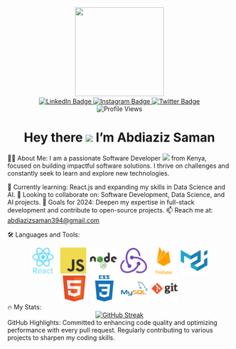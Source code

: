 <div id="header" align="center"> <img src="https://media.giphy.com/media/YbXLZ6dymH758xSEbM/giphy.gif" width="200" height="200"/> </div> <div id="badges" align="center"> <a href="https://www.linkedin.com/in/abdiaziz-saman-b78844272/"> <img src="https://img.shields.io/badge/LinkedIn-blue?style=for-the-badge&logo=linkedin&logoColor=white" alt="LinkedIn Badge"/> </a> <a href="https://www.instagram.com/a.azizla_/ "> <img src="https://img.shields.io/badge/Instagram-red?style=for-the-badge&logo=instagram&logoColor=white" alt="Instagram Badge"/> </a> <a href="https://twitter.com/a_azizla"> <img src="https://img.shields.io/badge/Twitter-blue?style=for-the-badge&logo=twitter&logoColor=white" alt="Twitter Badge"/> </a> </div> <div align="center"> <img src="https://komarev.com/ghpvc/?username=SamanAbdiaziz&style=flat-square&color=blue" alt="Profile Views"/> </div> <h1 align="center"> Hey there <img src="https://media.giphy.com/media/hvRJCLFzcasrR4ia7z/giphy.gif" width="30px"/> I’m Abdiaziz Saman </h1>
👨‍💻 About Me:
I am a passionate Software Developer <img src="https://media.giphy.com/media/WUlplcMpOCEmTGBtBW/giphy.gif" width="30"> from Kenya, focused on building impactful software solutions. I thrive on challenges and constantly seek to learn and explore new technologies.

🌱 Currently learning: React.js and expanding my skills in Data Science and AI.
💼 Looking to collaborate on: Software Development, Data Science, and AI projects.
🎯 Goals for 2024: Deepen my expertise in full-stack development and contribute to open-source projects.
📫 Reach me at: abdiazizsaman394@gmail.com

🛠️ Languages and Tools:
<div align="center"> <img src="https://github.com/devicons/devicon/blob/master/icons/react/react-original-wordmark.svg" title="React" alt="React" width="60" height="60"/>&nbsp; <img src="https://github.com/devicons/devicon/blob/master/icons/javascript/javascript-original.svg" title="JavaScript" alt="JavaScript" width="60" height="60"/>&nbsp; <img src="https://github.com/devicons/devicon/blob/master/icons/nodejs/nodejs-original-wordmark.svg" title="NodeJS" alt="NodeJS" width="60" height="60"/>&nbsp; <img src="https://github.com/devicons/devicon/blob/master/icons/redux/redux-original.svg" title="Redux" alt="Redux" width="60" height="60"/>&nbsp; <img src="https://github.com/devicons/devicon/blob/master/icons/firebase/firebase-plain-wordmark.svg" title="Firebase" alt="Firebase" width="60" height="60"/>&nbsp; <img src="https://github.com/devicons/devicon/blob/master/icons/materialui/materialui-original.svg" title="Material UI" alt="Material UI" width="60" height="60"/>&nbsp;<br> <img src="https://github.com/devicons/devicon/blob/master/icons/html5/html5-original.svg" title="HTML5" alt="HTML" width="60" height="60"/>&nbsp; <img src="https://github.com/devicons/devicon/blob/master/icons/css3/css3-plain-wordmark.svg" title="CSS3" alt="CSS" width="60" height="60"/>&nbsp; <img src="https://github.com/devicons/devicon/blob/master/icons/mysql/mysql-original-wordmark.svg" title="MySQL" alt="MySQL" width="60" height="60"/>&nbsp; <img src="https://github.com/devicons/devicon/blob/master/icons/git/git-original-wordmark.svg" title="Git" alt="Git" width="60" height="60"/> </div>
🔥 My Stats:
<div align="center"> <a href="https://github.com/SamanAbdiaziz"> <img src="http://github-readme-streak-stats.herokuapp.com?user=SamanAbdiaziz&theme=dark&background=000000" alt="GitHub Streak"/> </a> </div>
GitHub Highlights: Committed to enhancing code quality and optimizing performance with every pull request. Regularly contributing to various projects to sharpen my coding skills.
